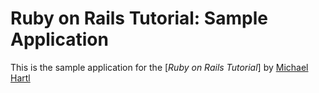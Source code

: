 Ruby on Rails Tutorial: Sample Application
==========================================

This is the sample application for the [*Ruby on Rails Tutorial*] by [Michael Hartl](http://www.michaelhartl.com/)


